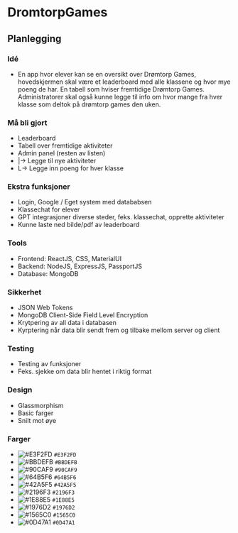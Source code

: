 # DromtorpGames

## Planlegging

### Idé
- En app hvor elever kan se en oversikt over Drømtorp Games, hovedskjermen skal være et leaderboard med alle klassene og hvor mye poeng de har. En tabell som hviser fremtidige Drømtorp Games. Administratorer skal også kunne legge til info om hvor mange fra hver klasse som deltok på drømtorp games den uken. 

### Må bli gjort
- Leaderboard
- Tabell over fremtidige aktiviteter
- Admin panel (resten av listen)
- |-> Legge til nye aktiviteter
- L-> Legge inn poeng for hver klasse

### Ekstra funksjoner
- Login, Google / Eget system med datababsen
- Klassechat for elever
- GPT integrasjoner diverse steder, feks. klassechat, opprette aktiviteter
- Kunne laste ned bilde/pdf av leaderboard

### Tools
- Frontend: ReactJS, CSS, MaterialUI
- Backend: NodeJS, ExpressJS, PassportJS
- Database: MongoDB

### Sikkerhet
- JSON Web Tokens
- MongoDB Client-Side Field Level Encryption
- Krytpering av all data i databasen
- Kyrptering når data blir sendt frem og tilbake mellom server og client

### Testing
- Testing av funksjoner
- Feks. sjekke om data blir hentet i riktig format

### Design
- Glassmorphism
- Basic farger
- Snilt mot øye

### Farger
- ![#E3F2FD](https://placehold.co/10x10/E3F2FD/E3F2FD.png) `#E3F2FD`
- ![#BBDEFB](https://placehold.co/10x10/BBDEFB/BBDEFB.png) `#BBDEFB`
- ![#90CAF9](https://placehold.co/10x10/90CAF9/90CAF9.png) `#90CAF9`
- ![#64B5F6](https://placehold.co/10x10/64B5F6/64B5F6.png) `#64B5F6`
- ![#42A5F5](https://placehold.co/10x10/42A5F5/42A5F5.png) `#42A5F5`
- ![#2196F3](https://placehold.co/10x10/2196F3/2196F3.png) `#2196F3`
- ![#1E88E5](https://placehold.co/10x10/1E88E5/1E88E5.png) `#1E88E5`
- ![#1976D2](https://placehold.co/10x10/1976D2/1976D2.png) `#1976D2`
- ![#1565C0](https://placehold.co/10x10/1565C0/1565C0.png) `#1565C0`
- ![#0D47A1](https://placehold.co/10x10/0D47A1/0D47A1.png) `#0D47A1`